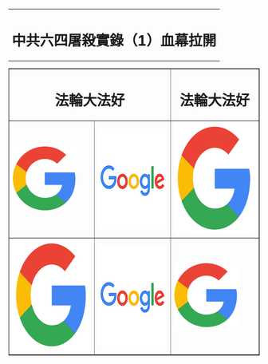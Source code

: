
<table width="600" align="center">
	<tr>
		<td align="center">
			<div align="center"><H1>中共六四屠殺實錄（1）血幕拉開</H1></div>
		</td>
	</tr>
</table>







 <table border="1">
 <tr>
 	<td colspan="2" align="center"><H1>法輪大法好</H1></td>
 	<td colspan="2" align="center"><H1>法輪大法好</H1></td> </tr>
 <tr>
	<td><a href="http://1688.hytd.bid/"><img src="下载.png" width="128" height="128" border="0" alt="1"></a></td>
	<td><a href="http://1688.hytd.bid/"><img src="下载 (1).png" width="200" height="200" border="0" alt="2"></a></td>
	<td><img src="下载 (2).png" width="225" height="225" border="0" alt="3"></td>
 </tr>
 <tr>
	<td><img src="下载 (2).png" width="225" height="225" border="0" alt="3"></td>
	<td><img src="下载 (1).png" width="200" height="200" border="0" alt="2"></td>
	<td><img src="下载.png" width="128" height="128" border="0" alt="1"></td>
 </tr>
 </table>



